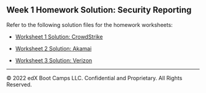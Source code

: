 ## Week 1 Homework Solution: Security Reporting

Refer to the following solution files for the homework worksheets: 

* [Worksheet 1 Solution: CrowdStrike](https://docs.google.com/document/d/1h3ne6yM4V0zrdg_xP0_Zq8eOBigVBj0Xdhw49-DgAeA)

* [Worksheet 2 Solution: Akamai](https://docs.google.com/document/d/1r06fCZmtx6UvjUz0K8KQx226k0sRTuf7EVFhMXEptcA/edit) 

* [Worksheet 3 Solution: Verizon](https://docs.google.com/document/d/1Ioi5WudHxretU7S_A0t3jzH88WDwP6tXU_q5AFTFDIM/edit)

---
© 2022 edX Boot Camps LLC. Confidential and Proprietary. All Rights Reserved.


